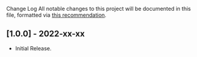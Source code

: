 Change Log
All notable changes to this project will be documented in this file, formatted via [this recommendation](https://keepachangelog.com/).

## [1.0.0] - 2022-xx-xx
- Initial Release.
